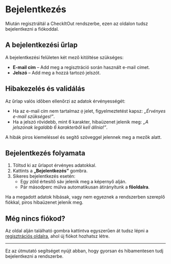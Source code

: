 # Bejelentkezés

Miután regisztráltál a CheckItOut rendszerbe, ezen az oldalon tudsz bejelentkezni a fiókoddal.

## A bejelentkezési űrlap

A bejelentkezési felületen két mező kitöltése szükséges:

- **E-mail cím** – Add meg a regisztráció során használt e-mail címet.
- **Jelszó** – Add meg a hozzá tartozó jelszót.

## Hibakezelés és validálás

Az űrlap valós időben ellenőrzi az adatok érvényességét:

- Ha az e-mail cím nem tartalmaz `@` jelet, figyelmeztetést kapsz: *„Érvényes e-mail szükséges!”*.
- Ha a jelszó rövidebb, mint 6 karakter, hibaüzenet jelenik meg: *„A jelszónak legalább 6 karakterből kell állnia!”*.

A hibák piros kiemeléssel és segítő szöveggel jelennek meg a mezők alatt.

## Bejelentkezés folyamata

1. Töltsd ki az űrlapot érvényes adatokkal.
2. Kattints a **„Bejelentkezés”** gombra.
3. Sikeres bejelentkezés esetén:
   - Egy zöld értesítő sáv jelenik meg a képernyő alján.
   - Pár másodperc múlva automatikusan átirányítunk a **főoldalra**.

Ha a megadott adatok hibásak, vagy nem egyeznek a rendszerben szereplő fiókkal, piros hibaüzenet jelenik meg.

## Még nincs fiókod?

Az oldal alján található gombra kattintva egyszerűen át tudsz lépni a [regisztrációs oldalra](registration.md), ahol új fiókot hozhatsz létre.

---

Ez az útmutató segítséget nyújt abban, hogy gyorsan és hibamentesen tudj bejelentkezni a rendszerbe.
